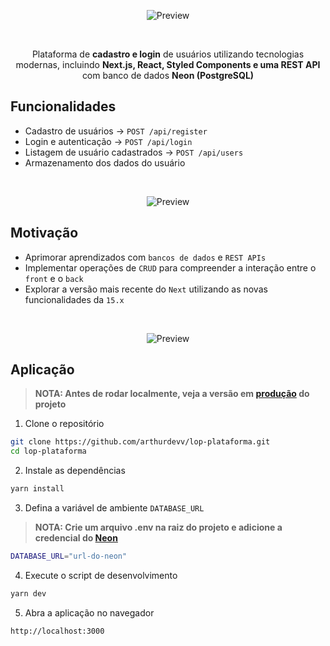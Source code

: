 <p align="center">
  <img src="https://github.com/user-attachments/assets/ae7f697b-f78b-4b03-9732-7a95a300bb29" alt="Preview">
</p>

<br />

<p align="center">
  Plataforma de <b>cadastro e login</b> de usuários utilizando tecnologias modernas, incluindo <b>Next.js, React, Styled Components e uma REST API</b> com banco de dados <b>Neon (PostgreSQL)</b>
</p>

## Funcionalidades
- Cadastro de usuários → `POST /api/register`
- Login e autenticação → `POST /api/login`
- Listagem de usuário cadastrados → `POST /api/users`
- Armazenamento dos dados do usuário

<br />

<p align="center">
  <img src="https://github.com/user-attachments/assets/f491291e-bbe6-4e65-a480-fe5b52c38721" alt="Preview">
</p>

## Motivação
- Aprimorar aprendizados com `bancos de dados` e `REST APIs`
- Implementar operações de `CRUD` para compreender a interação entre o `front` e o `back`
- Explorar a versão mais recente do `Next` utilizando as novas funcionalidades da `15.x`

<br />

<p align="center">
  <img src="https://github.com/user-attachments/assets/7d374b21-f9f3-445f-84a3-867a81c3ad0a" alt="Preview">
</p>

## Aplicação

> **NOTA: Antes de rodar localmente, veja a versão em [produção](https://plataforma-lop.vercel.app/) do projeto**

1. Clone o repositório
```sh
git clone https://github.com/arthurdevv/lop-plataforma.git
cd lop-plataforma
```

2. Instale as dependências
```sh
yarn install
```

3. Defina a variável de ambiente `DATABASE_URL`
> **NOTA: Crie um arquivo **.env** na raiz do projeto e adicione a credencial do [Neon](https://neon.tech/)**
```sh
DATABASE_URL="url-do-neon"
```

4. Execute o script de desenvolvimento
```sh
yarn dev
```

5. Abra a aplicação no navegador
```sh
http://localhost:3000
```
